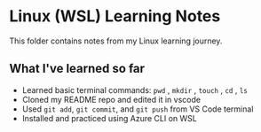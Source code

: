 # Linux (WSL) Learning Notes

This folder contains notes from my Linux learning journey.

## What I've learned so far
- Learned basic terminal commands: `pwd` , `mkdir` , `touch` , `cd` , `ls`
- Cloned my README repo and edited it in vscode
- Used `git add`, `git commit`, and `git push` from VS Code terminal
- Installed and practiced using Azure CLI on WSL